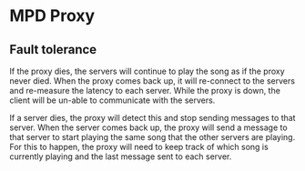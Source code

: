 MPD Proxy
=========

Fault tolerance
---------------
If the proxy dies, the servers will continue to play the song as if the proxy never died. When the proxy comes back up, it will re-connect to the servers and re-measure the latency to each server. While the proxy is down, the client will be un-able to communicate with the servers.

If a server dies, the proxy will detect this and stop sending messages to that server. When the server comes back up, the proxy will send a message to that server to start playing the same song that the other servers are playing. For this to happen, the proxy will need to keep track of which song is currently playing and the last message sent to each server.
